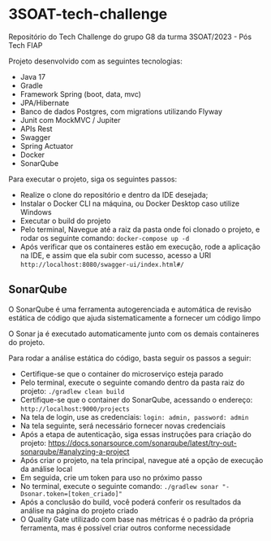 # 3SOAT-tech-challenge
Repositório do Tech Challenge do grupo G8 da turma 3SOAT/2023 - Pós Tech FIAP

Projeto desenvolvido com as seguintes tecnologias:

- Java 17
- Gradle
- Framework Spring (boot, data, mvc)
- JPA/Hibernate
- Banco de dados Postgres, com migrations utilizando Flyway
- Junit com MockMVC / Jupiter
- APIs Rest
- Swagger
- Spring Actuator
- Docker
- SonarQube
  
Para executar o projeto, siga os seguintes passos:
- Realize o clone do repositório e dentro da IDE desejada;
- Instalar o Docker CLI na máquina, ou Docker Desktop caso utilize Windows
- Executar o build do projeto
- Pelo terminal, Navegue até a raiz da pasta onde foi clonado o projeto, e rodar os seguinte comando: `docker-compose up -d`
- Após verificar que os containeres estão em execução, rode a aplicação na IDE, e assim que ela subir com sucesso, acesso a URI `http://localhost:8080/swagger-ui/index.html#/`

## SonarQube
O SonarQube é uma ferramenta autogerenciada e automática de revisão estática de código que ajuda sistematicamente a fornecer um código limpo

O Sonar ja é executado automaticamente junto com os demais containeres do projeto.

Para rodar a análise estática do código, basta seguir os passos a seguir:
- Certifique-se que o container do microserviço esteja parado
- Pelo terminal, execute o seguinte comando dentro da pasta raiz do projeto: `./gradlew clean build`
- Certifique-se que o container do SonarQube, acessando o endereço: `http://localhost:9000/projects`
- Na tela de login, use as credenciais: `login: admin, password: admin`
- Na tela seguinte, será necessário fornecer novas credenciais
- Após a etapa de autenticação, siga essas instruções para criação do projeto: https://docs.sonarsource.com/sonarqube/latest/try-out-sonarqube/#analyzing-a-project
- Após criar o projeto, na tela principal, navegue até a opção de execução da análise local
- Em seguida, crie um token para uso no próximo passo
- No terminal, execute o seguinte comando: `./gradlew sonar "-Dsonar.token=[token_criado]"`
- Após a conclusão do build, você poderá conferir os resultados da análise na página do projeto criado
- O Quality Gate utilizado com base nas métricas é o padrão da própria ferramenta, mas é possível criar outros conforme necessidade